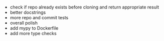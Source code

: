 * check if repo already exists before cloning and return appropriate result
* better docstrings
* more repo and commit tests
* overall polish
* add mypy to Dockerfile
* add more type checks